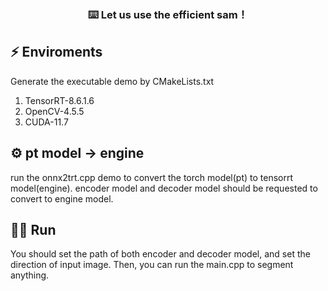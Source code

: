 <!-- markdownlint-disable MD033 MD041 -->
<p align="center">
  <h3 align="center">⌨️ Let us use the efficient sam！</h3>
</p>

<!-- markdownlint-enable MD033 -->
## ⚡ Enviroments
Generate the executable demo by CMakeLists.txt
1. TensorRT-8.6.1.6
2. OpenCV-4.5.5
3. CUDA-11.7

## ⚙ pt model -> engine
run the onnx2trt.cpp demo to convert the torch model(pt) to tensorrt model(engine).
encoder model and decoder model should be requested to convert to engine model.

## 🏃‍♂️ Run 
You should set the path of both encoder and decoder model, and set the direction of input image. Then, you can run the main.cpp
to segment anything.


